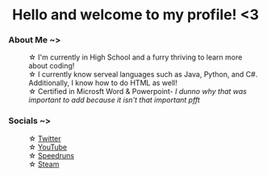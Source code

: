 <h1 align="center">Hello and welcome to my profile! <3</h1>

  
<h3><b>About Me ~></b></h3>
  
  
<dl>
    
  <dd>
    ☆ I'm currently in High School and a furry thriving to learn more about coding!
  </dd>
    
  <dd>
    ☆ I currently know serveal languages such as Java, Python, and C#. Additionally, I know how to do HTML as well!
  </dd>
    
  <dd>
    ☆ Certified in Microsft Word & Powerpoint- <i>I dunno why that was important to add because it isn't that important pfft</i>
  </dd>
    
</dl>


<h3><b>Socials ~></b></h3>
  
  
<dl>
    
  <dd>
    ☆ <a href="https://twitter.com/1K2C3M">Twitter</a>
  </dd>
    
  <dd>
    ☆ <a href="https://www.youtube.com/channel/UC0McPFdViOEDg8wGlrseLqQ">YouTube</a>
  </dd>
    
  <dd>
    ☆ <a href="https://www.speedrun.com/user/1K2C3M">Speedruns</a>
  </dd>
  
  <dd>
    ☆ <a href="https://steamcommunity.com/id/1K2C3M">Steam</a>
  </dd>
    
</dl>
